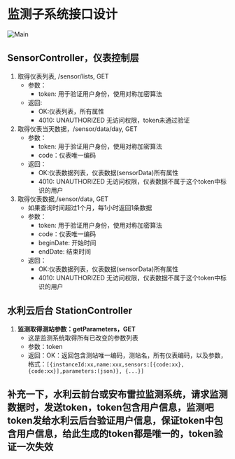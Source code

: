 # 监测子系统接口设计

![Main](/uploads/795b3a5c707cf9139a7e341a517a570d/Main.png)



## SensorController，仪表控制层
1. 取得仪表列表, /sensor/lists, GET
    * 参数：
        * token: 用于验证用户身份，使用对称加密算法
    * 返回:
        * OK:仪表列表，所有属性    
        * 4010: UNAUTHORIZED 无访问权限，token未通过验证
2. 取得仪表当天数据，/sensor/data/day, GET
    * 参数：
        * token: 用于验证用户身份，使用对称加密算法
        * code：仪表唯一编码
    * 返回：
        * OK:仪表数据列表，仪表数据(sensorData)所有属性
        * 4010: UNAUTHORIZED 无访问权限，仪表数据不属于这个token中标识的用户
3. 取得仪表数据,/sensor/data, GET
    * 如果查询时间超过1个月，每1小时返回1条数据
    * 参数：
        * token: 用于验证用户身份，使用对称加密算法
        * code：仪表唯一编码
        * beginDate: 开始时间
        * endDate: 结束时间
    * 返回：
        * OK:仪表数据列表，仪表数据(sensorData)所有属性
        * 4010: UNAUTHORIZED 无访问权限，仪表数据不属于这个token中标识的用户

## 水利云后台 StationController        
1. **监测取得测站参数：getParameters，GET**
    * 这是监测系统取得所有已改变的参数列表
    * 参数：token
    * 返回：OK：返回包含测站唯一编码，测站名，所有仪表编码，以及参数，格式：`[{instanceId:xx,name:xxx,sensors:[{code:xx},{code:xx}],parameters:(json)}, {...}]`

## 补充一下，水利云前台或安布雷拉监测系统，请求监测数据时，发送token，token包含用户信息，监测吧token发给水利云后台验证用户信息，保证token中包含用户信息，给此生成的token都是唯一的，token验证一次失效

